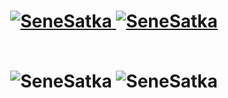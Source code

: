 <h1 align="center">
	
<p align="center">
	<a href="https://github.com/deverays">
		<img src="https://komarev.com/ghpvc/?username=senesatka&label=Profile%20views&color=0e75b6&style=flat" alt="SeneSatka" />
	</a>
	<a href="https://github.com/deverays">
		<img src="https://img.shields.io/github/followers/senesatka?label=Followers" alt="SeneSatka" />
	</a>
</p>
<br/>

<img src="https://github-readme-stats.vercel.app/api?username=senesatka&show_icons=true&locale=en" alt="SeneSatka" />

<img src="https://github-readme-stats.vercel.app/api/top-langs?username=senesatka&show_icons=true&locale=en" alt="SeneSatka" />
